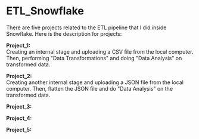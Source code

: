 # ETL_Snowflake
There are five projects related to the ETL pipeline that I did inside Snowflake.
Here is the description for projects:

**Project_1:**  
Creating an internal stage and uploading a CSV file from the local computer. Then, performing "Data Transformations" and doing "Data Analysis" on transformed data.  

**Project_2:**   
Creating another internal stage and uploading a JSON file from the local computer. Then, flatten the JSON file and do "Data Analysis" on the transformed data.  

**Project_3:**   

**Project_4:**   

**Project_5:**   
